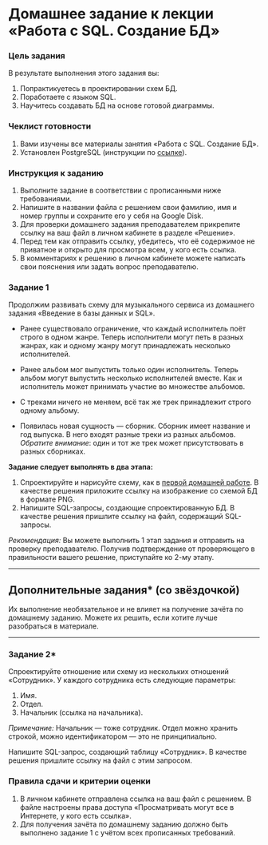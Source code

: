 # Домашнее задание к лекции «Работа с SQL. Создание БД»

### Цель задания

В результате выполнения этого задания вы:

1. Попрактикуетесь в проектировании схем БД.
2. Поработаете с языком SQL.
3. Научитесь создавать БД на основе готовой диаграммы.

### Чеклист готовности

1.  Вами изучены все материалы занятия «Работа с SQL. Создание БД».
2.  Установлен PostgreSQL (инструкции по [ссылке](https://github.com/netology-code/sqlshqa-homeworks/blob/main/bd-download.md)).

### Инструкция к заданию

1. Выполните задание в соответствии с прописанными ниже требованиями.
2. Напишите в названии файла с решением свои фамилию, имя и номер группы и сохраните его у себя на Google Disk.
4. Для проверки домашнего задания преподавателем прикрепите ссылку на ваш файл в личном кабинете в разделе «Решение».
5. Перед тем как отправить ссылку, убедитесь, что её содержимое не приватное и открыто для просмотра всем, у кого есть ссылка.
6. В комментариях к решению в личном кабинете можете написать свои пояснения или задать вопрос преподавателю.


### Задание 1

Продолжим развивать схему для музыкального сервиса из домашнего задания «Введение в базы данных и SQL».

- Ранее существовало ограничение, что каждый исполнитель поёт строго в одном жанре.  Теперь исполнители могут петь в разных жанрах, как и одному жанру могут принадлежать несколько исполнителей.

- Ранее альбом мог выпустить только один исполнитель. Теперь альбом могут выпустить несколько исполнителей вместе. Как и исполнитель может принимать участие во множестве альбомов.

- С треками ничего не меняем, всё так же трек принадлежит строго одному альбому.

- Появилась новая сущность — сборник. Сборник имеет название и год выпуска. В него входят разные треки из разных альбомов.
_Обратите внимание_: один и тот же трек может присутствовать в разных сборниках.

**Задание следует выполнять в два этапа:**

1. Спроектируйте и нарисуйте схему, как в [первой домашней работе](../hw-01/hw-01.md). В качестве решения приложите ссылку на изображение со схемой БД в формате PNG.
2. Напишите SQL-запросы, создающие спроектированную БД. В качестве решения пришлите ссылку на файл, содержащий SQL-запросы.

_Рекомендация:_ Вы можете выполнить 1 этап задания и отправить на проверку преподавателю. Получив подтверждение от проверяющего в правильности вашего решение, приступайте ко 2-му этапу. 

---

## Дополнительные задания* (со звёздочкой)

Их выполнение необязательное и не влияет на получение зачёта по домашнему заданию. Можете их решить, если хотите лучше разобраться в материале.

---
### Задание 2* 

Спроектируйте отношение или схему из нескольких отношений «Сотрудник». У каждого сотрудника есть следующие параметры:

1. Имя.
2. Отдел.
3. Начальник (ссылка на начальника).

_Примечание:_ Начальник — тоже сотрудник. Отдел можно хранить строкой, можно идентификатором — это не принципиально.

Напишите SQL-запрос, создающий таблицу «Сотрудник». В качестве решения пришлите ссылку на файл с этим запросом.


### Правила сдачи и критерии оценки

1. В личном кабинете отправлена ссылка на ваш файл с решением. В файле настроены права доступа «Просматривать могут все в Интернете, у кого есть ссылка».
2. Для получения зачёта по домашнему заданию должно быть выполнено задание 1 с учётом всех прописанных требований.


